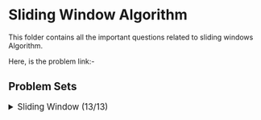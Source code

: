 # Sliding Window Algorithm

This folder contains all the important questions related to sliding windows Algorithm.

Here, is the problem link:- 

## Problem Sets

<details>
<summary style="font-size: 1.2em">Sliding Window (13/13)</summary>

Sr  | [Problems]                                                                     | TryIt                                                                                                                                     
----|---------------------------------------------------------------------------------------                |-------------------------------------------------------------------------------------------------------------------------------------------
1   | Array Removals                                   | [Problem Link](https://practice.geeksforgeeks.org/problems/array-removals/1)                      
2   | Count distinct elements in every window                                    | [Problem Link](https://practice.geeksforgeeks.org/problems/count-distinct-elements-in-every-window/1)                             
3   | Create Count Occurences of Anagrams                                     | [Problem Link](https://practice.geeksforgeeks.org/problems/count-occurences-of-anagrams5839/1)                           
4  | First negative integer in every window of size k                                    | [Problem Link](https://practice.geeksforgeeks.org/problems/first-negative-integer-in-every-window-of-size-k3345/1)                       
5   | Longest K unique characters substring                                    | [Problem Link](https://practice.geeksforgeeks.org/problems/longest-k-unique-characters-substring0853/1)                         
6   | Longest Sub-Array with Sum K containing only positive elements                                   | [Problem Link](https://practice.geeksforgeeks.org/problems/longest-sub-array-with-sum-k0809/1)                      
7  | Longest Substring Without Repeating Characters                                   | [Problem Link](https://leetcode.com/problems/longest-substring-without-repeating-characters/description/)                             
8   | Maximum Sum of Distinct Subarrays With Length K                                   | [Problem Link](https://practice.geeksforgeeks.org/problems/max-sum-subarray-of-size-k5313/1)                           
9  | Maximum of all subarrays of size k                                   | [Problem Link](https://practice.geeksforgeeks.org/problems/maximum-of-all-subarrays-of-size-k3101/1)                       
10  | Maximum sum of subarray less than or equal to x                                   | [Problem Link](https://practice.geeksforgeeks.org/problems/maximum-sum-of-subarray-less-than-or-equal-to-x4033/1) 
11  | Smallest window containing 0, 1 and 2                                   | [Problem Link](https://practice.geeksforgeeks.org/problems/d6e88f06b273a60ae83992314ac514f71841a27d/1)                           
12 | Subarray with given sum                               | [Problem Link](https://practice.geeksforgeeks.org/problems/subarray-with-given-sum-1587115621/1)                       
13  | Substrings of length k with k-1 distinct elements                                   | [Problem Link](https://practice.geeksforgeeks.org/problems/substrings-of-length-k-with-k-1-distinct-elements/1) 
</details>
